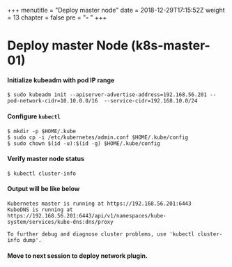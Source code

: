 +++
menutitle = "Deploy master node"
date = 2018-12-29T17:15:52Z
weight = 13
chapter = false
pre = "<b>- </b>"
+++

# Deploy master Node (k8s-master-01)

#### Initialize kubeadm with pod IP range
```shell
$ sudo kubeadm init --apiserver-advertise-address=192.168.56.201 --pod-network-cidr=10.10.0.0/16  --service-cidr=192.168.10.0/24
```

#### Configure `kubectl`
```shell
$ mkdir -p $HOME/.kube
$ sudo cp -i /etc/kubernetes/admin.conf $HOME/.kube/config
$ sudo chown $(id -u):$(id -g) $HOME/.kube/config
```

#### Verify master node status
```shell
$ kubectl cluster-info
```

#### Output will be like below

```console
Kubernetes master is running at https://192.168.56.201:6443
KubeDNS is running at https://192.168.56.201:6443/api/v1/namespaces/kube-system/services/kube-dns:dns/proxy

To further debug and diagnose cluster problems, use 'kubectl cluster-info dump'.

```

#### Move to next session to deploy network plugin.
